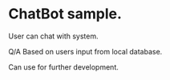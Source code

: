 # ChatBot sample.

User can chat with system.

Q/A Based on users input from local database.

Can use for further development.
